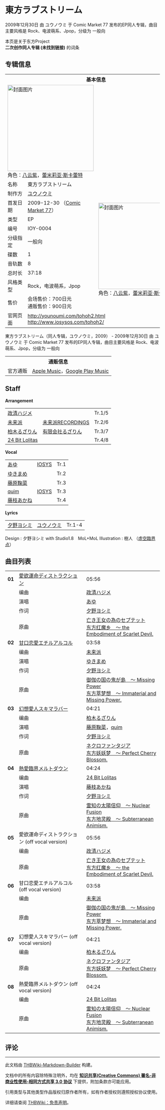 # 東方ラブストリーム

<!-- source html: G:\repos\THBWiki-Markdown-Builder\THBWikiMarkdown\Temp\main\c\ca\ns0%3A%E6%9D%B1%E6%96%B9%E3%83%A9%E3%83%96%E3%82%B9%E3%83%88%E3%83%AA%E3%83%BC%E3%83%A0.html -->

2009年12月30日 由 ユウノウミ 于 Comic Market 77 发布的EP同人专辑，曲目主要风格是 Rock、电波萌系、Jpop，分级为 一般向

本页是关于东方Project  
 **二次创作同人专辑 (未找到链接)** 的词条

## 专辑信息

<table><tbody><tr><th colspan="3">基本信息</th></tr><tr><td class="cover-artwork-mobile" colspan="2"><a href="./文件-東方ラブストリーム封面.jpg.md" class="image" title="封面图片"><img alt="封面图片" src="https://upload.thwiki.cc/thumb/a/a1/%E6%9D%B1%E6%96%B9%E3%83%A9%E3%83%96%E3%82%B9%E3%83%88%E3%83%AA%E3%83%BC%E3%83%A0%E5%B0%81%E9%9D%A2.jpg/280px-%E6%9D%B1%E6%96%B9%E3%83%A9%E3%83%96%E3%82%B9%E3%83%88%E3%83%AA%E3%83%BC%E3%83%A0%E5%B0%81%E9%9D%A2.jpg" decoding="async" loading="lazy" width="280" height="280" srcset="https://upload.thwiki.cc/thumb/a/a1/%E6%9D%B1%E6%96%B9%E3%83%A9%E3%83%96%E3%82%B9%E3%83%88%E3%83%AA%E3%83%BC%E3%83%A0%E5%B0%81%E9%9D%A2.jpg/420px-%E6%9D%B1%E6%96%B9%E3%83%A9%E3%83%96%E3%82%B9%E3%83%88%E3%83%AA%E3%83%BC%E3%83%A0%E5%B0%81%E9%9D%A2.jpg 1.5x, https://upload.thwiki.cc/thumb/a/a1/%E6%9D%B1%E6%96%B9%E3%83%A9%E3%83%96%E3%82%B9%E3%83%88%E3%83%AA%E3%83%BC%E3%83%A0%E5%B0%81%E9%9D%A2.jpg/560px-%E6%9D%B1%E6%96%B9%E3%83%A9%E3%83%96%E3%82%B9%E3%83%88%E3%83%AA%E3%83%BC%E3%83%A0%E5%B0%81%E9%9D%A2.jpg 2x" data-file-width="600" data-file-height="600"></a><div class="cover-char">角色：<a href="./八云紫.md" title="八云紫">八云紫</a>，<a href="./蕾米莉亚·斯卡蕾特.md" title="蕾米莉亚·斯卡蕾特">蕾米莉亚·斯卡蕾特</a></div></td>
</tr><tr><td class="label">名称</td><td colspan="2"> 東方ラブストリーム </td></tr><tr><td class="label">制作方</td><td><a href="./ユウノウミ.md" title="ユウノウミ">ユウノウミ</a></td><td class="cover-artwork" rowspan="10" style="min-width:280px;"><a href="./文件-東方ラブストリーム封面.jpg.md" class="image" title="封面图片"><img alt="封面图片" src="https://upload.thwiki.cc/thumb/a/a1/%E6%9D%B1%E6%96%B9%E3%83%A9%E3%83%96%E3%82%B9%E3%83%88%E3%83%AA%E3%83%BC%E3%83%A0%E5%B0%81%E9%9D%A2.jpg/280px-%E6%9D%B1%E6%96%B9%E3%83%A9%E3%83%96%E3%82%B9%E3%83%88%E3%83%AA%E3%83%BC%E3%83%A0%E5%B0%81%E9%9D%A2.jpg" decoding="async" loading="lazy" width="280" height="280" srcset="https://upload.thwiki.cc/thumb/a/a1/%E6%9D%B1%E6%96%B9%E3%83%A9%E3%83%96%E3%82%B9%E3%83%88%E3%83%AA%E3%83%BC%E3%83%A0%E5%B0%81%E9%9D%A2.jpg/420px-%E6%9D%B1%E6%96%B9%E3%83%A9%E3%83%96%E3%82%B9%E3%83%88%E3%83%AA%E3%83%BC%E3%83%A0%E5%B0%81%E9%9D%A2.jpg 1.5x, https://upload.thwiki.cc/thumb/a/a1/%E6%9D%B1%E6%96%B9%E3%83%A9%E3%83%96%E3%82%B9%E3%83%88%E3%83%AA%E3%83%BC%E3%83%A0%E5%B0%81%E9%9D%A2.jpg/560px-%E6%9D%B1%E6%96%B9%E3%83%A9%E3%83%96%E3%82%B9%E3%83%88%E3%83%AA%E3%83%BC%E3%83%A0%E5%B0%81%E9%9D%A2.jpg 2x" data-file-width="600" data-file-height="600"></a><div class="cover-char">角色：<a href="./八云紫.md" title="八云紫">八云紫</a>，<a href="./蕾米莉亚·斯卡蕾特.md" title="蕾米莉亚·斯卡蕾特">蕾米莉亚·斯卡蕾特</a></div></td>
</tr><tr><td class="label">首发日期</td><td>2009-12-30&#160;（<a href="/展会作品列表?e=Comic+Market%2377">Comic Market 77</a>）</td></tr><tr><td class="label">类型</td><td>EP</td></tr><tr><td class="label">编号</td><td>IOY-0004</td></tr><tr><td class="label">分级指定</td><td>一般向</td></tr><tr><td class="label">碟数</td><td>1</td></tr><tr><td class="label">音轨数</td><td>8</td></tr><tr><td class="label">总时长</td><td>37:18</td></tr><tr><td class="label">风格类型</td><td>Rock，电波萌系，Jpop</td></tr><tr><td class="label">售价</td><td>会场售价：700日元<br>通贩售价：900日元</td></tr>
<tr><td class="label">官网页面</td><td colspan="2"><a rel="nofollow" class="external free" href="http://younoumi.com/tohoh2.html">http://younoumi.com/tohoh2.html</a><br><a rel="nofollow" class="external free" href="http://www.iosysos.com/tohoh2/">http://www.iosysos.com/tohoh2/</a></td></tr></tbody></table>

東方ラブストリーム（同人专辑，ユウノウミ，2009） - 2009年12月30日 由 ユウノウミ 于 Comic Market 77 发布的EP同人专辑，曲目主要风格是 Rock、电波萌系、Jpop，分级为 一般向

<table><tbody><tr><th colspan="3">通贩信息</th></tr><tr><td class="label">官方通贩</td><td colspan="2"><a rel="nofollow" class="external text" href="https://itunes.apple.com/album/toho-love-stream/1455318029">Apple Music</a>，<a rel="nofollow" class="external text" href="https://play.google.com/store/music/album?id=Bktuq5r5t4aoazas6zi6d2sxfbu">Google Play Music</a></td></tr></tbody></table>



## Staff
  
 **Arrangement**   

<table><tbody><tr><td><a href="/index.php?title=%E6%94%BF%E6%B8%85%E3%83%8F%E3%82%B8%E3%83%A1&amp;action=edit&amp;redlink=1" class="new" title="政清ハジメ（页面不存在）">政清ハジメ</a></td><td></td><td>Tr.1/5</td></tr><tr><td><a href="/index.php?title=%E6%9C%AA%E6%9D%A5%E6%B4%BE&amp;action=edit&amp;redlink=1" class="new" title="未来派（页面不存在）">未来派</a></td><td><a rel="nofollow" class="external text" href="http://www.miraiha.com/">未来派RECORDINGS</a></td><td>Tr.2/6</td></tr><tr><td><a href="./柏木るざりん.md" title="柏木るざりん">柏木るざりん</a></td><td><a href="./有限会社るざりん.md" title="有限会社るざりん">有限会社るざりん</a></td><td>Tr.3/7</td></tr><tr><td><a href="/index.php?title=24_Bit_Lolitas&amp;action=edit&amp;redlink=1" class="new" title="24 Bit Lolitas（页面不存在）">24 Bit Lolitas</a></td><td></td><td>Tr.4/8</td></tr></tbody></table>

  
 **Vocal**   

<table><tbody><tr><td><a href="./あゆ.md" title="あゆ">あゆ</a></td><td><a href="./IOSYS.md" title="IOSYS">IOSYS</a></td><td>Tr.1</td></tr><tr><td><a href="/index.php?title=%E3%82%86%E3%81%8D%E3%81%BE%E3%82%81&amp;action=edit&amp;redlink=1" class="new" title="ゆきまめ（页面不存在）">ゆきまめ</a></td><td></td><td>Tr.2</td></tr><tr><td><a href="./藤原鞠菜.md" title="藤原鞠菜">藤原鞠菜</a></td><td></td><td>Tr.3</td></tr><tr><td><a href="/index.php?title=quim&amp;action=edit&amp;redlink=1" class="new" title="quim（页面不存在）">quim</a></td><td><a href="./IOSYS.md" title="IOSYS">IOSYS</a></td><td>Tr.3</td></tr><tr><td><a href="/index.php?title=%E8%97%A4%E6%9E%9D%E3%81%82%E3%81%8B%E3%81%AD&amp;action=edit&amp;redlink=1" class="new" title="藤枝あかね（页面不存在）">藤枝あかね</a></td><td></td><td>Tr.4</td></tr></tbody></table>

  
 **Lyrics**   

<table><tbody><tr><td><a href="./夕野ヨシミ.md" title="夕野ヨシミ">夕野ヨシミ</a></td><td><a href="./ユウノウミ.md" title="ユウノウミ">ユウノウミ</a></td><td>Tr.1-4</td></tr></tbody></table>


Design
: 夕野ヨシミ with Studio1.8　MoL+MoL
Illustration
: 樹人 （[虚空臨界点](http://sorahate.net/)）


## 曲目列表

<table><tbody><tr><td id="1" class="infoRD"><b>01</b></td><td id="愛欲運命ディストラクション" colspan="2" class="title"><a href="./歌词-愛欲運命ディストラクション.md" title="歌词:愛欲運命ディストラクション">愛欲運命ディストラクション</a><span class="thcsearchlinks"><a rel="nofollow" class="external text" href="https://cd.thwiki.cc?arrange=政清ハジメ&amp;vocal=あゆ&amp;lyric=夕野ヨシミ&amp;ogmusic=亡き王女の為のセプテット&amp;fromwiki=東方ラブストリーム"><span title="搜索相似同人曲"></span></a></span></td><td class="time">05:56</td></tr><tr><td class="left"></td><td class="label">编曲</td><td class="text" colspan="2"><a href="/index.php?title=%E6%94%BF%E6%B8%85%E3%83%8F%E3%82%B8%E3%83%A1&amp;action=edit&amp;redlink=1" class="new" title="政清ハジメ（页面不存在）">政清ハジメ</a><span class="thcsearchlinks"><a rel="nofollow" class="external text" href="https://cd.thwiki.cc?arrange=，政清ハジメ&amp;fromwiki=東方ラブストリーム"><span></span></a></span></td></tr><tr><td class="left"></td><td class="label">演唱</td><td class="text" colspan="2"><a href="./あゆ.md" title="あゆ">あゆ</a><span class="thcsearchlinks"><a rel="nofollow" class="external text" href="https://cd.thwiki.cc?vocal=あゆ&amp;fromwiki=東方ラブストリーム"><span></span></a></span></td></tr><tr><td class="left"></td><td class="label">作词</td><td class="text" colspan="2"><a href="./夕野ヨシミ.md" title="夕野ヨシミ">夕野ヨシミ</a><span class="thcsearchlinks"><a rel="nofollow" class="external text" href="https://cd.thwiki.cc?lyric=夕野ヨシミ&amp;fromwiki=東方ラブストリーム"><span></span></a></span></td></tr><tr><td class="left"></td><td class="label">原曲</td><td class="text" colspan="2"><span class="thcsearchlinks"><a rel="nofollow" class="external text" href="https://cd.thwiki.cc?ogmusic=亡き王女の為のセプテット&amp;fromwiki=東方ラブストリーム"><span></span></a></span><div class="ogmusic"><a href="./亡き王女の為のセプテット.md" class="mw-redirect" title="亡き王女の為のセプテット">亡き王女の為のセプテット</a></div><div class="source"><a href="./东方红魔乡_～_the_Embodiment_of_Scarlet_Devil..md" class="mw-redirect" title="东方红魔乡 ～ the Embodiment of Scarlet Devil.">东方红魔乡　～ the Embodiment of Scarlet Devil.</a></div></td></tr>
<tr><td id="2" class="infoRD"><b>02</b></td><td id="甘口恋愛エチルアルコル" colspan="2" class="title"><a href="./歌词-甘口恋愛エチルアルコル.md" title="歌词:甘口恋愛エチルアルコル">甘口恋愛エチルアルコル</a><span class="thcsearchlinks"><a rel="nofollow" class="external text" href="https://cd.thwiki.cc?arrange=未来派&amp;vocal=ゆきまめ&amp;lyric=夕野ヨシミ&amp;ogmusic=御伽の国の鬼が島　～ Missing Power&amp;fromwiki=東方ラブストリーム"><span title="搜索相似同人曲"></span></a></span></td><td class="time">03:58</td></tr><tr><td class="left"></td><td class="label">编曲</td><td class="text" colspan="2"><a href="/index.php?title=%E6%9C%AA%E6%9D%A5%E6%B4%BE&amp;action=edit&amp;redlink=1" class="new" title="未来派（页面不存在）">未来派</a><span class="thcsearchlinks"><a rel="nofollow" class="external text" href="https://cd.thwiki.cc?arrange=，未来派&amp;fromwiki=東方ラブストリーム"><span></span></a></span></td></tr><tr><td class="left"></td><td class="label">演唱</td><td class="text" colspan="2"><a href="/index.php?title=%E3%82%86%E3%81%8D%E3%81%BE%E3%82%81&amp;action=edit&amp;redlink=1" class="new" title="ゆきまめ（页面不存在）">ゆきまめ</a><span class="thcsearchlinks"><a rel="nofollow" class="external text" href="https://cd.thwiki.cc?vocal=ゆきまめ&amp;fromwiki=東方ラブストリーム"><span></span></a></span></td></tr><tr><td class="left"></td><td class="label">作词</td><td class="text" colspan="2"><a href="./夕野ヨシミ.md" title="夕野ヨシミ">夕野ヨシミ</a><span class="thcsearchlinks"><a rel="nofollow" class="external text" href="https://cd.thwiki.cc?lyric=夕野ヨシミ&amp;fromwiki=東方ラブストリーム"><span></span></a></span></td></tr><tr><td class="left"></td><td class="label">原曲</td><td class="text" colspan="2"><span class="thcsearchlinks"><a rel="nofollow" class="external text" href="https://cd.thwiki.cc?ogmusic=御伽の国の鬼が島　～ Missing Power&amp;fromwiki=東方ラブストリーム"><span></span></a></span><div class="ogmusic"><a href="./御伽の国の鬼が島_～_Missing_Power.md" class="mw-redirect" title="御伽の国の鬼が島 ～ Missing Power">御伽の国の鬼が島　～ Missing Power</a></div><div class="source"><a href="./东方萃梦想_～_Immaterial_and_Missing_Power..md" class="mw-redirect" title="东方萃梦想 ～ Immaterial and Missing Power.">东方萃梦想　～ Immaterial and Missing Power.</a></div></td></tr>
<tr><td id="3" class="infoRD"><b>03</b></td><td id="幻想愛人スキマラバー" colspan="2" class="title"><a href="./歌词-幻想愛人スキマラバー.md" title="歌词:幻想愛人スキマラバー">幻想愛人スキマラバー</a><span class="thcsearchlinks"><a rel="nofollow" class="external text" href="https://cd.thwiki.cc?arrange=柏木るざりん&amp;vocal=藤原鞠菜，quim&amp;lyric=夕野ヨシミ&amp;ogmusic=ネクロファンタジア&amp;fromwiki=東方ラブストリーム"><span title="搜索相似同人曲"></span></a></span></td><td class="time">04:21</td></tr><tr><td class="left"></td><td class="label">编曲</td><td class="text" colspan="2"><a href="./柏木るざりん.md" title="柏木るざりん">柏木るざりん</a><span class="thcsearchlinks"><a rel="nofollow" class="external text" href="https://cd.thwiki.cc?arrange=，柏木るざりん&amp;fromwiki=東方ラブストリーム"><span></span></a></span></td></tr><tr><td class="left"></td><td class="label">演唱</td><td class="text" colspan="2"><a href="./藤原鞠菜.md" title="藤原鞠菜">藤原鞠菜</a>，<a href="/index.php?title=quim&amp;action=edit&amp;redlink=1" class="new" title="quim（页面不存在）">quim</a><span class="thcsearchlinks"><a rel="nofollow" class="external text" href="https://cd.thwiki.cc?vocal=藤原鞠菜，quim&amp;fromwiki=東方ラブストリーム"><span></span></a></span></td></tr><tr><td class="left"></td><td class="label">作词</td><td class="text" colspan="2"><a href="./夕野ヨシミ.md" title="夕野ヨシミ">夕野ヨシミ</a><span class="thcsearchlinks"><a rel="nofollow" class="external text" href="https://cd.thwiki.cc?lyric=夕野ヨシミ&amp;fromwiki=東方ラブストリーム"><span></span></a></span></td></tr><tr><td class="left"></td><td class="label">原曲</td><td class="text" colspan="2"><span class="thcsearchlinks"><a rel="nofollow" class="external text" href="https://cd.thwiki.cc?ogmusic=ネクロファンタジア&amp;fromwiki=東方ラブストリーム"><span></span></a></span><div class="ogmusic"><a href="./ネクロファンタジア.md" class="mw-redirect" title="ネクロファンタジア">ネクロファンタジア</a></div><div class="source"><a href="./东方妖妖梦_～_Perfect_Cherry_Blossom..md" class="mw-redirect" title="东方妖妖梦 ～ Perfect Cherry Blossom.">东方妖妖梦　～ Perfect Cherry Blossom.</a></div></td></tr>
<tr><td id="4" class="infoRD"><b>04</b></td><td id="熱愛臨界メルトダウン" colspan="2" class="title"><a href="./歌词-熱愛臨界メルトダウン.md" title="歌词:熱愛臨界メルトダウン">熱愛臨界メルトダウン</a><span class="thcsearchlinks"><a rel="nofollow" class="external text" href="https://cd.thwiki.cc?arrange=24 Bit Lolitas&amp;vocal=藤枝あかね&amp;lyric=夕野ヨシミ&amp;ogmusic=霊知の太陽信仰　～ Nuclear Fusion&amp;fromwiki=東方ラブストリーム"><span title="搜索相似同人曲"></span></a></span></td><td class="time">04:24</td></tr><tr><td class="left"></td><td class="label">编曲</td><td class="text" colspan="2"><a href="/index.php?title=24_Bit_Lolitas&amp;action=edit&amp;redlink=1" class="new" title="24 Bit Lolitas（页面不存在）">24 Bit Lolitas</a><span class="thcsearchlinks"><a rel="nofollow" class="external text" href="https://cd.thwiki.cc?arrange=，24 Bit Lolitas&amp;fromwiki=東方ラブストリーム"><span></span></a></span></td></tr><tr><td class="left"></td><td class="label">演唱</td><td class="text" colspan="2"><a href="/index.php?title=%E8%97%A4%E6%9E%9D%E3%81%82%E3%81%8B%E3%81%AD&amp;action=edit&amp;redlink=1" class="new" title="藤枝あかね（页面不存在）">藤枝あかね</a><span class="thcsearchlinks"><a rel="nofollow" class="external text" href="https://cd.thwiki.cc?vocal=藤枝あかね&amp;fromwiki=東方ラブストリーム"><span></span></a></span></td></tr><tr><td class="left"></td><td class="label">作词</td><td class="text" colspan="2"><a href="./夕野ヨシミ.md" title="夕野ヨシミ">夕野ヨシミ</a><span class="thcsearchlinks"><a rel="nofollow" class="external text" href="https://cd.thwiki.cc?lyric=夕野ヨシミ&amp;fromwiki=東方ラブストリーム"><span></span></a></span></td></tr><tr><td class="left"></td><td class="label">原曲</td><td class="text" colspan="2"><span class="thcsearchlinks"><a rel="nofollow" class="external text" href="https://cd.thwiki.cc?ogmusic=霊知の太陽信仰　～ Nuclear Fusion&amp;fromwiki=東方ラブストリーム"><span></span></a></span><div class="ogmusic"><a href="./霊知の太陽信仰_～_Nuclear_Fusion.md" class="mw-redirect" title="霊知の太陽信仰 ～ Nuclear Fusion">霊知の太陽信仰　～ Nuclear Fusion</a></div><div class="source"><a href="./东方地灵殿_～_Subterranean_Animism..md" class="mw-redirect" title="东方地灵殿 ～ Subterranean Animism.">东方地灵殿　～ Subterranean Animism.</a></div></td></tr>
<tr><td id="5" class="infoYD"><b>05</b></td><td id="愛欲運命ディストラクション_(off_vocal_version)" colspan="2" class="title">愛欲運命ディストラクション (off vocal version)<span class="thcsearchlinks"><a rel="nofollow" class="external text" href="https://cd.thwiki.cc?arrange=政清ハジメ&amp;ogmusic=亡き王女の為のセプテット&amp;fromwiki=東方ラブストリーム"><span title="搜索相似同人曲"></span></a></span></td><td class="time">05:56</td></tr><tr><td class="left"></td><td class="label">编曲</td><td class="text" colspan="2"><a href="/index.php?title=%E6%94%BF%E6%B8%85%E3%83%8F%E3%82%B8%E3%83%A1&amp;action=edit&amp;redlink=1" class="new" title="政清ハジメ（页面不存在）">政清ハジメ</a><span class="thcsearchlinks"><a rel="nofollow" class="external text" href="https://cd.thwiki.cc?arrange=，政清ハジメ&amp;fromwiki=東方ラブストリーム"><span></span></a></span></td></tr><tr><td class="left"></td><td class="label">原曲</td><td class="text" colspan="2"><span class="thcsearchlinks"><a rel="nofollow" class="external text" href="https://cd.thwiki.cc?ogmusic=亡き王女の為のセプテット&amp;fromwiki=東方ラブストリーム"><span></span></a></span><div class="ogmusic"><a href="./亡き王女の為のセプテット.md" class="mw-redirect" title="亡き王女の為のセプテット">亡き王女の為のセプテット</a></div><div class="source"><a href="./东方红魔乡_～_the_Embodiment_of_Scarlet_Devil..md" class="mw-redirect" title="东方红魔乡 ～ the Embodiment of Scarlet Devil.">东方红魔乡　～ the Embodiment of Scarlet Devil.</a></div></td></tr>
<tr><td id="6" class="infoYD"><b>06</b></td><td id="甘口恋愛エチルアルコル_(off_vocal_version)" colspan="2" class="title">甘口恋愛エチルアルコル (off vocal version)<span class="thcsearchlinks"><a rel="nofollow" class="external text" href="https://cd.thwiki.cc?arrange=未来派&amp;ogmusic=御伽の国の鬼が島　～ Missing Power&amp;fromwiki=東方ラブストリーム"><span title="搜索相似同人曲"></span></a></span></td><td class="time">03:58</td></tr><tr><td class="left"></td><td class="label">编曲</td><td class="text" colspan="2"><a href="/index.php?title=%E6%9C%AA%E6%9D%A5%E6%B4%BE&amp;action=edit&amp;redlink=1" class="new" title="未来派（页面不存在）">未来派</a><span class="thcsearchlinks"><a rel="nofollow" class="external text" href="https://cd.thwiki.cc?arrange=，未来派&amp;fromwiki=東方ラブストリーム"><span></span></a></span></td></tr><tr><td class="left"></td><td class="label">原曲</td><td class="text" colspan="2"><span class="thcsearchlinks"><a rel="nofollow" class="external text" href="https://cd.thwiki.cc?ogmusic=御伽の国の鬼が島　～ Missing Power&amp;fromwiki=東方ラブストリーム"><span></span></a></span><div class="ogmusic"><a href="./御伽の国の鬼が島_～_Missing_Power.md" class="mw-redirect" title="御伽の国の鬼が島 ～ Missing Power">御伽の国の鬼が島　～ Missing Power</a></div><div class="source"><a href="./东方萃梦想_～_Immaterial_and_Missing_Power..md" class="mw-redirect" title="东方萃梦想 ～ Immaterial and Missing Power.">东方萃梦想　～ Immaterial and Missing Power.</a></div></td></tr>
<tr><td id="7" class="infoYD"><b>07</b></td><td id="幻想愛人スキマラバー_(off_vocal_version)" colspan="2" class="title">幻想愛人スキマラバー (off vocal version)<span class="thcsearchlinks"><a rel="nofollow" class="external text" href="https://cd.thwiki.cc?arrange=柏木るざりん&amp;ogmusic=ネクロファンタジア&amp;fromwiki=東方ラブストリーム"><span title="搜索相似同人曲"></span></a></span></td><td class="time">04:21</td></tr><tr><td class="left"></td><td class="label">编曲</td><td class="text" colspan="2"><a href="./柏木るざりん.md" title="柏木るざりん">柏木るざりん</a><span class="thcsearchlinks"><a rel="nofollow" class="external text" href="https://cd.thwiki.cc?arrange=，柏木るざりん&amp;fromwiki=東方ラブストリーム"><span></span></a></span></td></tr><tr><td class="left"></td><td class="label">原曲</td><td class="text" colspan="2"><span class="thcsearchlinks"><a rel="nofollow" class="external text" href="https://cd.thwiki.cc?ogmusic=ネクロファンタジア&amp;fromwiki=東方ラブストリーム"><span></span></a></span><div class="ogmusic"><a href="./ネクロファンタジア.md" class="mw-redirect" title="ネクロファンタジア">ネクロファンタジア</a></div><div class="source"><a href="./东方妖妖梦_～_Perfect_Cherry_Blossom..md" class="mw-redirect" title="东方妖妖梦 ～ Perfect Cherry Blossom.">东方妖妖梦　～ Perfect Cherry Blossom.</a></div></td></tr>
<tr><td id="8" class="infoYD"><b>08</b></td><td id="熱愛臨界メルトダウン_(off_vocal_version)" colspan="2" class="title">熱愛臨界メルトダウン (off vocal version)<span class="thcsearchlinks"><a rel="nofollow" class="external text" href="https://cd.thwiki.cc?arrange=24 Bit Lolitas&amp;ogmusic=霊知の太陽信仰　～ Nuclear Fusion&amp;fromwiki=東方ラブストリーム"><span title="搜索相似同人曲"></span></a></span></td><td class="time">04:24</td></tr><tr><td class="left"></td><td class="label">编曲</td><td class="text" colspan="2"><a href="/index.php?title=24_Bit_Lolitas&amp;action=edit&amp;redlink=1" class="new" title="24 Bit Lolitas（页面不存在）">24 Bit Lolitas</a><span class="thcsearchlinks"><a rel="nofollow" class="external text" href="https://cd.thwiki.cc?arrange=，24 Bit Lolitas&amp;fromwiki=東方ラブストリーム"><span></span></a></span></td></tr><tr><td class="left"></td><td class="label">原曲</td><td class="text" colspan="2"><span class="thcsearchlinks"><a rel="nofollow" class="external text" href="https://cd.thwiki.cc?ogmusic=霊知の太陽信仰　～ Nuclear Fusion&amp;fromwiki=東方ラブストリーム"><span></span></a></span><div class="ogmusic"><a href="./霊知の太陽信仰_～_Nuclear_Fusion.md" class="mw-redirect" title="霊知の太陽信仰 ～ Nuclear Fusion">霊知の太陽信仰　～ Nuclear Fusion</a></div><div class="source"><a href="./东方地灵殿_～_Subterranean_Animism..md" class="mw-redirect" title="东方地灵殿 ～ Subterranean Animism.">东方地灵殿　～ Subterranean Animism.</a></div></td></tr></tbody></table>



## 评论




---

此文档由 [THBWiki-Markdown-Builder](https://github.com/Delsin-Yu/THBWiki-Markdown-Builder) 构建。

文档中的所有内容除特殊注明外，均在 [**知识共享(Creative Commons) 署名-非商业性使用-相同方式共享 3.0 协议**](https://creativecommons.org/licenses/by-sa/3.0/deed.zh-hans) 下提供，附加条款亦可能应用。

引用类型与其他类型作品版权归原作者所有，如有作者授权则遵照授权协议使用。

详细请查阅 [THBWiki：免责声明](https://thbwiki.cc/THBWiki:%E5%85%8D%E8%B4%A3%E5%A3%B0%E6%98%8E)。


